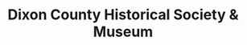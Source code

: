 ---
layout: repo
title: "Dixon County Historical Society & Museum"
id: 11437
permalink: repos/11437/
---